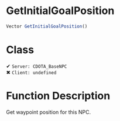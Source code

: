 # GetInitialGoalPosition
```js	
Vector GetInitialGoalPosition()
```
# Class
✔ `Server: CDOTA_BaseNPC`  
✖ `Client: undefined`  

# Function Description
Get waypoint position for this NPC.
